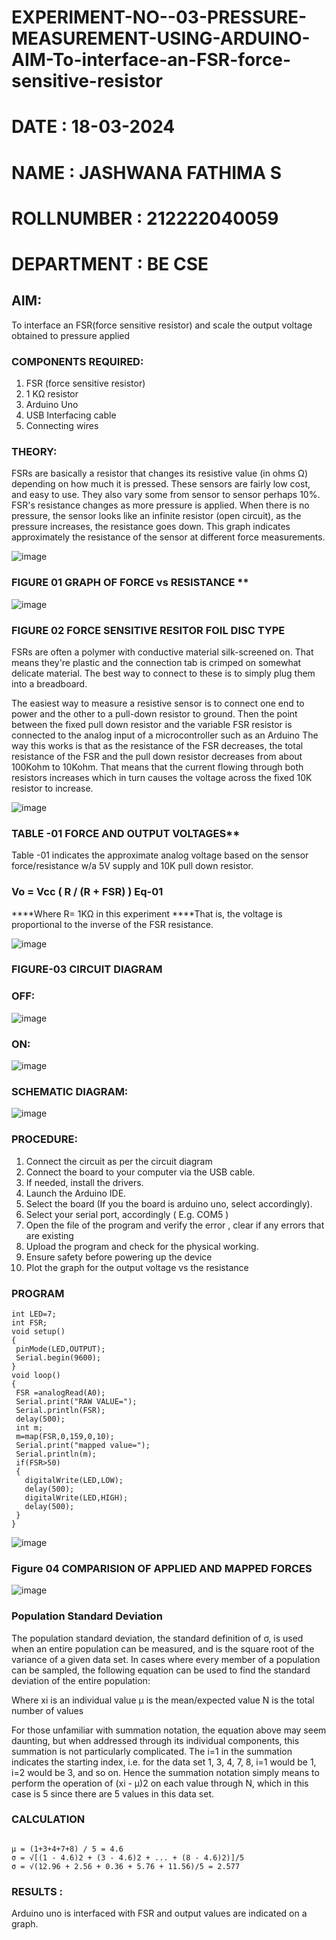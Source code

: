 # EXPERIMENT-NO--03-PRESSURE-MEASUREMENT-USING-ARDUINO-AIM-To-interface-an-FSR-force-sensitive-resistor

# DATE : 18-03-2024
# NAME : JASHWANA FATHIMA S
# ROLLNUMBER : 212222040059
# DEPARTMENT : BE CSE
## AIM: 
To interface an FSR(force sensitive resistor) and scale the output voltage obtained to pressure applied 
 
### COMPONENTS REQUIRED:
1.	FSR  (force sensitive resistor)
2.	1 KΩ resistor 
3.	Arduino Uno 
4.	USB Interfacing cable 
5.	Connecting wires 


### THEORY: 
FSRs are basically a resistor that changes its resistive value (in ohms Ω) depending on how much it is pressed. These sensors are fairly low cost, and easy to use. They also vary some from sensor to sensor perhaps 10%. FSR's resistance changes as more pressure is applied. When there is no pressure, the sensor looks like an infinite resistor (open circuit), as the pressure increases, the resistance goes down. This graph indicates approximately the resistance of the sensor at different force measurements.
 

![image](https://user-images.githubusercontent.com/36288975/163532939-d6888ae1-4068-4d83-86a7-fc4c32d5179e.png)

### FIGURE 01 GRAPH OF FORCE vs RESISTANCE **




![image](https://user-images.githubusercontent.com/36288975/163532957-82d57567-a1c3-48c5-8a87-7ea66d6fca49.png)




### FIGURE 02 FORCE SENSITIVE RESITOR FOIL DISC TYPE  

FSRs are often a polymer with conductive material silk-screened on. That means they're plastic and the connection tab is crimped on somewhat delicate material. The best way to connect to these is to simply plug them into a breadboard.

The easiest way to measure a resistive sensor is to connect one end to power and the other to a pull-down resistor to ground. Then the point between the fixed pull down resistor and the variable FSR resistor is connected to the analog input of a microcontroller such as an Arduino The way this works is that as the resistance of the FSR decreases, the total resistance of the FSR and the pull down resistor decreases from about 100Kohm to 10Kohm. That means that the current flowing through both resistors increases which in turn causes the voltage across the fixed 10K resistor to increase.

 ![image](https://user-images.githubusercontent.com/36288975/163532972-2b909551-12c9-485d-adb1-d1e988d557bd.png)

### TABLE -01 FORCE AND OUTPUT VOLTAGES**
	
  Table -01 indicates the approximate analog voltage based on the sensor force/resistance w/a 5V supply and 10K pull down resistor.

### Vo = Vcc ( R / (R + FSR) )								Eq-01

****Where R= 1KΩ in this experiment 
****That is, the voltage is proportional to the inverse of the FSR resistance.










![image](https://user-images.githubusercontent.com/36288975/163532979-a2a5cb5c-f495-442c-843e-bebb82737a35.png)



### FIGURE-03 CIRCUIT DIAGRAM
### OFF:

![image](https://github.com/AkshayalakshmiVS/EXPERIMENT-NO--04-PRESSURE-MEASUREMENT-USING-ARDUINO-AIM-To-interface-an-FSR-force-sensitive-resist/assets/128115963/17bdb736-a73a-4efa-b7a7-5cd9cc7f8ddd)

### ON:

![image](https://github.com/AkshayalakshmiVS/EXPERIMENT-NO--04-PRESSURE-MEASUREMENT-USING-ARDUINO-AIM-To-interface-an-FSR-force-sensitive-resist/assets/128115963/54f641b8-60dd-4e5d-9692-a7bfaeba2172)

### SCHEMATIC DIAGRAM:

![image](https://github.com/AkshayalakshmiVS/EXPERIMENT-NO--04-PRESSURE-MEASUREMENT-USING-ARDUINO-AIM-To-interface-an-FSR-force-sensitive-resist/assets/128115963/99892ed0-ed1d-412c-9b7f-5fdbdc617f6f)





### PROCEDURE:
1.	Connect the circuit as per the circuit diagram 
2.	Connect the board to your computer via the USB cable.
3.	If needed, install the drivers.
4.	Launch the Arduino IDE.
5.	Select the board (If you the board is arduino uno, select accordingly).
6.	Select your serial port, accordingly ( E.g. COM5 )
7.	Open the file of the program  and verify the error , clear if any errors that are existing 
8.	Upload the program and check for the physical working. 
9.	Ensure safety before powering up the device 
10.	Plot the graph for the output voltage vs the resistance 


### PROGRAM 
 ```
int LED=7;
int FSR;
void setup()
{
  pinMode(LED,OUTPUT);
  Serial.begin(9600);
}
void loop()
{
  FSR =analogRead(A0);
  Serial.print("RAW VALUE=");
  Serial.println(FSR);
  delay(500);
  int m;
  m=map(FSR,0,159,0,10);
  Serial.print("mapped value=");
  Serial.println(m);
  if(FSR>50)
  {
    digitalWrite(LED,LOW);
    delay(500);
    digitalWrite(LED,HIGH);
    delay(500);
  }
}
```
 
 
 ![image](https://github.com/AkshayalakshmiVS/EXPERIMENT-NO--04-PRESSURE-MEASUREMENT-USING-ARDUINO-AIM-To-interface-an-FSR-force-sensitive-resist/assets/128115963/2506c46f-0404-40e3-8d8e-b9ffaf087b95)

### Figure 04 COMPARISION OF APPLIED AND MAPPED FORCES

![image](https://github.com/AkshayalakshmiVS/EXPERIMENT-NO--04-PRESSURE-MEASUREMENT-USING-ARDUINO-AIM-To-interface-an-FSR-force-sensitive-resist/assets/128115963/d9cd1e27-142d-461b-be33-68ebcc03c53a)

 
### Population Standard Deviation
The population standard deviation, the standard definition of σ, is used when an entire population can be measured, and is the square root of the variance of a given data set. In cases where every member of a population can be sampled, the following equation can be used to find the standard deviation of the entire population:



Where
xi is an individual value
μ is the mean/expected value
N is the total number of values

For those unfamiliar with summation notation, the equation above may seem daunting, but when addressed through its individual components, this summation is not particularly complicated. The i=1 in the summation indicates the starting index, i.e. for the data set 1, 3, 4, 7, 8, i=1 would be 1, i=2 would be 3, and so on. Hence the summation notation simply means to perform the operation of (xi - μ)2 on each value through N, which in this case is 5 since there are 5 values in this data set.

### CALCULATION
```
	  
μ = (1+3+4+7+8) / 5 = 4.6        
σ = √[(1 - 4.6)2 + (3 - 4.6)2 + ... + (8 - 4.6)2)]/5
σ = √(12.96 + 2.56 + 0.36 + 5.76 + 11.56)/5 = 2.577
```














### RESULTS : 
Arduino uno is interfaced with FSR and output values are indicated on a graph.

